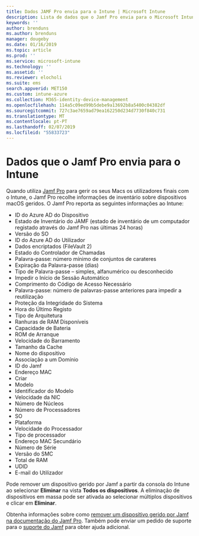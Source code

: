 ```yaml
---
title: Dados JAMF Pro envia para o Intune | Microsoft Intune
description: Lista de dados que o Jamf Pro envia para o Microsoft Intune
keywords: ''
author: brenduns
ms.author: brenduns
manager: dougeby
ms.date: 01/16/2019
ms.topic: article
ms.prod: ''
ms.service: microsoft-intune
ms.technology: ''
ms.assetid: ''
ms.reviewer: elocholi
ms.suite: ems
search.appverid: MET150
ms.custom: intune-azure
ms.collection: M365-identity-device-management
ms.openlocfilehash: 114a5c09ed99b5debe9a13692b8a5400c04382df
ms.sourcegitcommit: 727c3ae7659ad79ea162250d234d7730f840c731
ms.translationtype: MT
ms.contentlocale: pt-PT
ms.lasthandoff: 02/07/2019
ms.locfileid: "55833723"
---
```

# <a name="data-jamf-pro-sends-to-intune"></a>Dados que o Jamf Pro envia para o Intune

Quando utiliza [Jamf Pro](https://www.jamf.com) para gerir os seus Macs os utilizadores finais com o Intune, o Jamf Pro recolhe informações de inventário sobre dispositivos macOS geridos. O Jamf Pro reporta as seguintes informações ao Intune:

* ID do Azure AD do Dispositivo
* Estado de Inventário do JAMF (estado de inventário de um computador registado através do Jamf Pro nas últimas 24 horas)
* Versão do SO
* ID do Azure AD do Utilizador
* Dados encriptados (FileVault 2)
* Estado do Controlador de Chamadas
* Palavra-passe: número mínimo de conjuntos de carateres
* Expiração da Palavra-passe (dias)
* Tipo de Palavra-passe – simples, alfanumérico ou desconhecido
* Impedir o Início de Sessão Automático
* Comprimento do Código de Acesso Necessário
* Palavra-passe: número de palavras-passe anteriores para impedir a reutilização
* Proteção da Integridade do Sistema
* Hora do Último Registo
* Tipo de Arquitetura
* Ranhuras de RAM Disponíveis
* Capacidade de Bateria
* ROM de Arranque
* Velocidade do Barramento
* Tamanho da Cache
* Nome do dispositivo
* Associação a um Domínio
* ID do Jamf
* Endereço MAC
* Criar
* Modelo
* Identificador do Modelo
* Velocidade da NIC
* Número de Núcleos
* Número de Processadores
* SO
* Plataforma
* Velocidade do Processador
* Tipo de processador
* Endereço MAC Secundário
* Número de Série
* Versão do SMC
* Total de RAM
* UDID
* E-mail do Utilizador


Pode remover um dispositivo gerido por Jamf a partir da consola do Intune ao selecionar **Eliminar** na vista **Todos os dispositivos**. A eliminação de dispositivos em massa pode ser ativada ao selecionar múltiplos dispositivos e clicar em **Eliminar**.

Obtenha informações sobre como [remover um dispositivo gerido por Jamf na documentação do Jamf Pro](https://www.jamf.com/jamf-nation/articles/80/unmanaging-computers-while-preserving-their-inventory-information). Também pode enviar um pedido de suporte para o [suporte do Jamf](https://www.jamf.com/support/) para obter ajuda adicional. 

